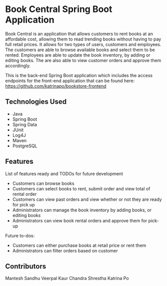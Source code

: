 # Book Central Spring Boot Application

Book Central is an application that allows customers to rent books at an affordable cost, allowing them to read trending books without having to pay full retail prices. It allows for two types of users, customers and employees. The customers are able to browse available books and select them to be rented. Employees are able to update the book inventory, by adding or editing books. The are also able to view customer orders and approve them accordingly.

This is the back-end Spring Boot application which includes the access endpoints for the front-end application that can be found here: https://github.com/katrinapo/bookstore-frontend

## Technologies Used
* Java
* Spring Boot
* Spring Data
* JUnit
* Log4J
* Maven
* PostgreSQL

## Features
List of features ready and TODOs for future development

* Customers can browse books 
* Customers can select books to rent, submit order and view total of rental order
* Customers can view past orders and view whether or not they are ready for pick up
* Administrators can manage the book inventory by adding books, or editing books
* Administrators can view book rental orders and approve them for pick-up

Future to-dos:
* Customers can either purchase books at retail price or rent them
* Administrators can filter orders based on customer

## Contributors
Mantesh Sandhu
Veerpal Kaur
Chandra Shrestha
Katrina Po
